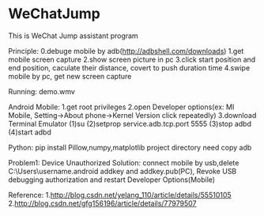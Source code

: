 # WeChatJump
This is WeChat Jump assistant program

Principle:
0.debuge mobile by adb(http://adbshell.com/downloads)
1.get mobile screen capture
2.show screen picture in pc
3.click start position and end position, caculate their distance, covert to push duration time
4.swipe mobile by pc, get new screen capture

Running: demo.wmv

Android Mobile:
1.get root privileges
2.open Developer options(ex: MI Mobile, Setting->About phone->Kernel Version click repeatedly)
3.download Terminal Emulator
   (1)su
   (2)setprop service.adb.tcp.port 5555
   (3)stop adbd
   (4)start adbd
 
 Python:
 pip install Pillow,numpy,matplotlib
 project directory need copy adb
 

 Problem1: Device Unauthorized
 Solution: connect mobile by usb,delete C:\Users\username\.android addkey and addkey.pub(PC), Revoke USB debugging authorization and restart Developer Options(Mobile)
 
 Reference:
 1.http://blog.csdn.net/yelang_110/article/details/55510105
 2.http://blog.csdn.net/gfg156196/article/details/77979507
